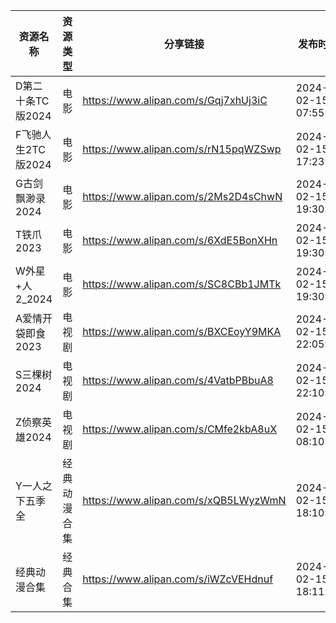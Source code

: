 | 资源名称          | 资源类型   | 分享链接                                 | 发布时间                |
| ------------- | ------ | ------------------------------------ | ------------------- |
| D第二十条TC版2024  | 电影     | https://www.alipan.com/s/Gqj7xhUj3iC | 2024-02-15 07:55:07 |
| F飞驰人生2TC版2024 | 电影     | https://www.alipan.com/s/rN15pqWZSwp | 2024-02-15 17:23:01 |
| G古剑飘渺录2024    | 电影     | https://www.alipan.com/s/2Ms2D4sChwN | 2024-02-15 19:30:14 |
| T铁爪2023       | 电影     | https://www.alipan.com/s/6XdE5BonXHn | 2024-02-15 19:30:22 |
| W外星+人2_2024   | 电影     | https://www.alipan.com/s/SC8CBb1JMTk | 2024-02-15 19:30:30 |
| A爱情开袋即食2023   | 电视剧    | https://www.alipan.com/s/BXCEoyY9MKA | 2024-02-15 22:05:16 |
| S三棵树2024      | 电视剧    | https://www.alipan.com/s/4VatbPBbuA8 | 2024-02-15 22:10:07 |
| Z侦察英雄2024     | 电视剧    | https://www.alipan.com/s/CMfe2kbA8uX | 2024-02-15 08:10:06 |
| Y一人之下五季全      | 经典动漫合集 | https://www.alipan.com/s/xQB5LWyzWmN | 2024-02-15 18:10:05 |
| 经典动漫合集        | 经典合集   | https://www.alipan.com/s/iWZcVEHdnuf | 2024-02-15 18:11:16 |
